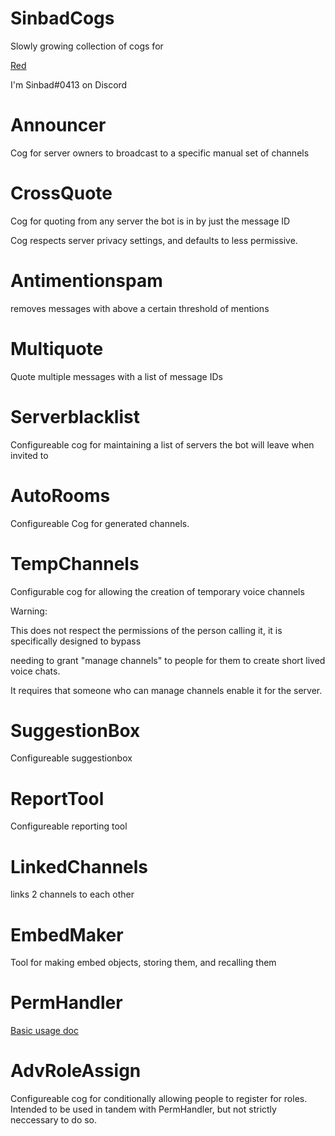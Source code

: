 # SinbadCogs

Slowly growing collection of cogs for

[Red](https://github.com/Twentysix26/Red-DiscordBot)

I'm Sinbad#0413 on Discord

# Announcer

Cog for server owners to broadcast to a specific manual set of channels

# CrossQuote

Cog for quoting from any server the bot is in by just the message ID

Cog respects server privacy settings, and defaults to less permissive.

# Antimentionspam
  removes messages with above a certain threshold of mentions

# Multiquote

Quote multiple messages with a list of message IDs

# Serverblacklist

Configureable cog for maintaining a list of servers the bot will leave when invited to

# AutoRooms

Configureable Cog for generated channels.

# TempChannels

Configurable cog for allowing the creation of temporary voice channels

Warning:

This does not respect the permissions of the person calling it, it is specifically designed to bypass

needing to grant "manage channels" to people for them to create short lived voice chats.

It requires that someone who can manage channels enable it for the server.

# SuggestionBox

Configureable suggestionbox

# ReportTool

Configureable reporting tool

# LinkedChannels

links 2 channels to each other


# EmbedMaker

Tool for making embed objects, storing them, and recalling them

# PermHandler

[Basic usage doc](https://github.com/mikeshardmind/SinbadCogs/wiki/permhandler)

# AdvRoleAssign

Configureable cog for conditionally allowing people to register for roles. Intended to be used in tandem with PermHandler, but not strictly neccessary to do so.
